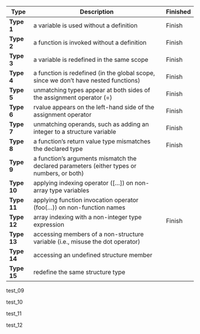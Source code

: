 

 

| Type        | Description                                                  | Finished |
| ----------- | ------------------------------------------------------------ | -------- |
| **Type 1**  | a variable is used without a definition                      | Finish   |
| **Type 2**  | a function is invoked without a definition                   | Finish   |
| **Type 3**  | a variable is redefined in the same scope                    | Finish   |
| **Type 4**  | a function is redefined (in the global scope, since we don’t have nested functions) | Finish   |
| **Type 5**  | unmatching types appear at both sides of the assignment operator (=) | Finish   |
| **Type 6**  | rvalue appears on the left-hand side of the assignment operator | Finish   |
| **Type 7**  | unmatching operands, such as adding an integer to a structure variable | Finish   |
| **Type 8**  | a function’s return value type mismatches the declared type  | Finish   |
| **Type 9**  | a function’s arguments mismatch the declared parameters (either types or numbers, or both) |          |
| **Type 10** | applying indexing operator ([…]) on non-array type variables |          |
| **Type 11** | applying function invocation operator (foo(…)) on non-function names |          |
| **Type 12** | array indexing with a non-integer type expression            | Finish   |
| **Type 13** | accessing members of a non-structure variable (i.e., misuse the dot operator) |          |
| **Type 14** | accessing an undefined structure member                      |          |
| **Type 15** | redefine the same structure type                             |          |





test_09

test_10

test_11

test_12